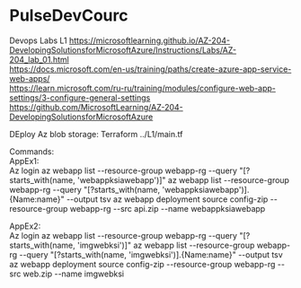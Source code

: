 # PulseDevCourc
Devops Labs
L1
https://microsoftlearning.github.io/AZ-204-DevelopingSolutionsforMicrosoftAzure/Instructions/Labs/AZ-204_lab_01.html<br>
https://docs.microsoft.com/en-us/training/paths/create-azure-app-service-web-apps/</br>
https://learn.microsoft.com/ru-ru/training/modules/configure-web-app-settings/3-configure-general-settings<br/>
https://github.com/MicrosoftLearning/AZ-204-DevelopingSolutionsforMicrosoftAzure</br>

DEploy Az blob storage:
Terraform ../L1/main.tf


Commands:</br>
AppEx1:</br>
Az login
az webapp list --resource-group webapp-rg --query "[?starts_with(name, 'webappksiawebapp')]"
az webapp list --resource-group webapp-rg --query "[?starts_with(name, 'webappksiawebapp')].{Name:name}" --output tsv
az webapp deployment source config-zip --resource-group webapp-rg --src api.zip --name webappksiawebapp


AppEx2:</br>
Az login
az webapp list --resource-group webapp-rg --query "[?starts_with(name, 'imgwebksi')]"
az webapp list --resource-group webapp-rg --query "[?starts_with(name, 'imgwebksi')].{Name:name}" --output tsv
az webapp deployment source config-zip --resource-group webapp-rg --src web.zip --name imgwebksi




